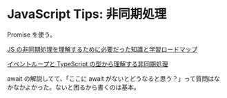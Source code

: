 # JavaScript Tips: 非同期処理

Promise を使う。

[JS の非同期処理を理解するために必要だった知識と学習ロードマップ](https://zenn.dev/estra/articles/js-async-programming-roadmap)

[イベントループと TypeScript の型から理解する非同期処理](https://zenn.dev/mizchi/articles/understanding-promise-by-ts-eventloop)

await の解説してて、「ここに await がないとどうなると思う？」って質問はなかなかよかった。ないと困るから書くのは基本。
